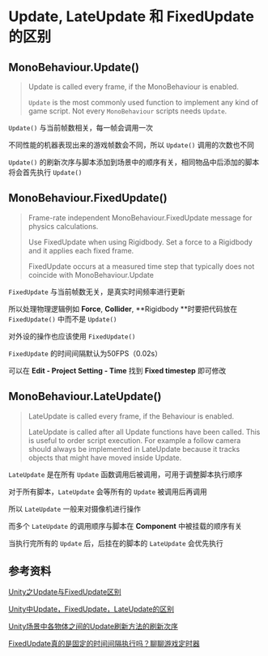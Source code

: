 # Update, LateUpdate 和 FixedUpdate 的区别



## MonoBehaviour.Update()

> Update is called every frame, if the MonoBehaviour is enabled. 
>
> `Update` is the most commonly used function to implement any kind of game script. Not every `MonoBehaviour` scripts needs `Update`.



`Update()` 与当前帧数相关，每一帧会调用一次

不同性能的机器表现出来的游戏帧数会不同，所以 `Update()` 调用的次数也不同

`Update()` 的刷新次序与脚本添加到场景中的顺序有关，相同物品中后添加的脚本将会首先执行 `Update()`



## MonoBehaviour.FixedUpdate()

> Frame-rate independent MonoBehaviour.FixedUpdate message for physics calculations.
>
> Use FixedUpdate when using Rigidbody. Set a force to a Rigidbody and it applies each fixed frame.
>
> FixedUpdate occurs at a measured time step that typically does not coincide with MonoBehaviour.Update



`FixedUpdate` 与当前帧数无关，是真实时间频率进行更新

所以处理物理逻辑例如 **Force**, **Collider**, **Rigidbody **时要把代码放在 `FixedUpdate()` 中而不是 `Update()`

对外设的操作也应该使用 `FixedUpdate()`

`FixedUpdate` 的时间间隔默认为50FPS（0.02s）

可以在 **Edit - Project Setting - Time** 找到 **Fixed timestep** 即可修改



## MonoBehaviour.LateUpdate()

> LateUpdate is called every frame, if the Behaviour is enabled.
>
> LateUpdate is called after all Update functions have been called. This is useful to order script execution. For example a follow camera should always be implemented in LateUpdate because it tracks objects that might have moved inside Update.



`LateUpdate` 是在所有 `Update` 函数调用后被调用，可用于调整脚本执行顺序

对于所有脚本，`LateUpdate` 会等所有的 `Update` 被调用后再调用

所以 `LateUpdate` 一般来对摄像机进行操作

而多个 `LateUpdate` 的调用顺序与脚本在 **Component** 中被挂载的顺序有关

当执行完所有的 `Update` 后，后挂在的脚本的 `LateUpdate` 会优先执行



## 参考资料

[Unity之Update与FixedUpdate区别](https://www.cnblogs.com/shirln/p/8471909.html)

[Unity中Update，FixedUpdate，LateUpdate的区别](https://www.cnblogs.com/dlyedu/p/7648463.html)

[Unity场景中各物体之间的Update刷新方法的刷新次序](https://blog.csdn.net/terrell21/article/details/97486559)

[FixedUpdate真的是固定的时间间隔执行吗？聊聊游戏定时器](https://blog.csdn.net/woliuqiangdong/article/details/120259345)

